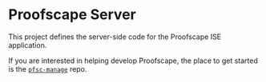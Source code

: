# Proofscape Server

This project defines the server-side code for the Proofscape ISE application.

If you are interested in helping develop Proofscape, the place to get
started is the [`pfsc-manage`](https://github.com/proofscape/pfsc-manage) repo.
